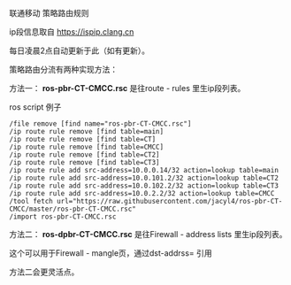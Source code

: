 联通移动 策略路由规则

ip段信息取自 https://ispip.clang.cn

每日凌晨2点自动更新于此（如有更新）。

策略路由分流有两种实现方法：

方法一：
**ros-pbr-CT-CMCC.rsc** 是往route - rules 里生ip段列表。

ros script 例子

```
/file remove [find name="ros-pbr-CT-CMCC.rsc"]
/ip route rule remove [find table=main]
/ip route rule remove [find table=CT]
/ip route rule remove [find table=CMCC]
/ip route rule remove [find table=CT2]
/ip route rule remove [find table=CT3]
/ip route rule add src-address=10.0.0.14/32 action=lookup table=main
/ip route rule add src-address=10.0.101.2/32 action=lookup table=CT2
/ip route rule add src-address=10.0.102.2/32 action=lookup table=CT3
/ip route rule add src-address=10.0.2.2/32 action=lookup table=CMCC
/tool fetch url="https://raw.githubusercontent.com/jacyl4/ros-pbr-CT-CMCC/master/ros-pbr-CT-CMCC.rsc"
/import ros-pbr-CT-CMCC.rsc
```

方法二：
**ros-dpbr-CT-CMCC.rsc** 是往Firewall - address lists 里生ip段列表。

这个可以用于Firewall - mangle页，通过dst-addrss= 引用


方法二会更灵活点。
